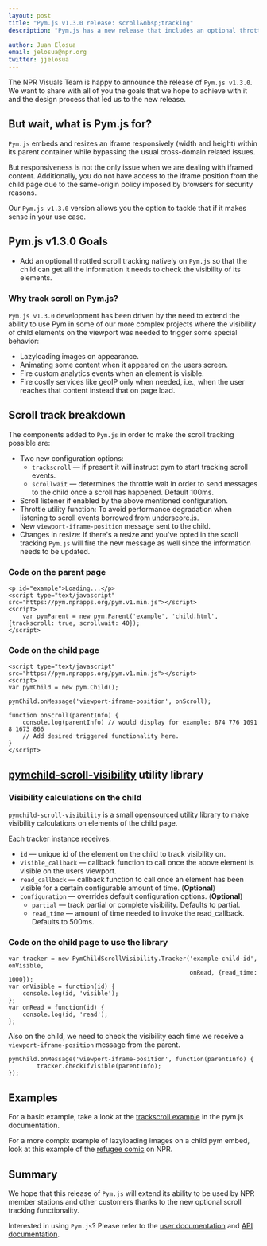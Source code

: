 ```yaml
---
layout: post
title: "Pym.js v1.3.0 release: scroll&nbsp;tracking"
description: "Pym.js has a new release that includes an optional throttled scroll tracking"

author: Juan Elosua
email: jelosua@npr.org
twitter: jjelosua
---
```


The NPR Visuals Team is happy to announce the release of `Pym.js v1.3.0`. We want to share with all of you the goals that we hope to achieve with it and the design process that led us to the new release.

But wait, what is Pym.js for?
--------------------------------

`Pym.js` embeds and resizes an iframe responsively (width and height) within its parent container while bypassing the usual cross-domain related issues.

But responsiveness is not the only issue when we are dealing with iframed content. Additionally, you do not have access to the iframe position from the child page due to the same-origin policy imposed by browsers for security reasons.

Our `Pym.js v1.3.0` version allows you the option to tackle that if it makes sense in your use case.

Pym.js v1.3.0 Goals
-------------------

* Add an optional throttled scroll tracking natively on `Pym.js` so that the child can get all the information it needs to check the visibility of its elements.

### Why track scroll on Pym.js?

`Pym.js v1.3.0` development has been driven by the need to extend the ability to use Pym in some of our more complex projects where the visibility of child elements on the viewport was needed to trigger some special behavior:

* Lazyloading images on appearance.
* Animating some content when it appeared on the users screen.
* Fire custom analytics events when an element is visible.
* Fire costly services like geoIP only when needed, i.e., when the user reaches that content instead that on page load.

Scroll track breakdown
----------------------

The components added to `Pym.js` in order to make the scroll tracking possible are:

* Two new configuration options:
    * `trackscroll` &mdash; if present it will instruct pym to start tracking scroll events.
    * `scrollwait` &mdash; determines the throttle wait in order to send messages to the child once a scroll has happened. Default 100ms.
* Scroll listener if enabled by the above mentioned configuration.
* Throttle utility function: To avoid performance degradation when listening to scroll events borrowed from [underscore.js](http://underscorejs.org/).
* New `viewport-iframe-position` message sent to the child.
* Changes in resize: If there's a resize and you've opted in the scroll tracking `Pym.js` will fire the new message as well since the information needs to be updated.

### Code on the parent page

```
<p id="example">Loading...</p>
<script type="text/javascript" src="https://pym.nprapps.org/pym.v1.min.js"></script>
<script>
    var pymParent = new pym.Parent('example', 'child.html', {trackscroll: true, scrollwait: 40});
</script>
```

### Code on the child page

```
<script type="text/javascript" src="https://pym.nprapps.org/pym.v1.min.js"></script>
<script>
var pymChild = new pym.Child();

pymChild.onMessage('viewport-iframe-position', onScroll);

function onScroll(parentInfo) {
    console.log(parentInfo) // would display for example: 874 776 1091 8 1673 866
    // Add desired triggered functionality here.
}
</script>
```

[pymchild-scroll-visibility](https://github.com/nprapps/pymchild-scroll-visibility) utility library
------------------------------------------

### Visibility calculations on the child

`pymchild-scroll-visibility` is a small [opensourced](https://github.com/nprapps/pymchild-scroll-visibility) utility library to make visibility calculations on elements of the child page.

Each tracker instance receives:

* `id` &mdash; unique id of the element on the child to track visibility on.
* `visible_callback` &mdash; callback function to call once the above element is visible on the users viewport.
* `read_callback` &mdash; callback function to call once an element has been visible for a certain configurable amount of time. (**Optional**)
* `configuration` &mdash; overrides default configuration options. (**Optional**)
    * `partial` &mdash; track partial or complete visibility. Defaults to partial.
    * `read_time` &mdash; amount of time needed to invoke the read_callback. Defaults to 500ms.


### Code on the child page to use the library

```
var tracker = new PymChildScrollVisibility.Tracker('example-child-id', onVisible,
                                                   onRead, {read_time: 1000});
var onVisible = function(id) {
    console.log(id, 'visible');
};
var onRead = function(id) {
    console.log(id, 'read');
};
```

Also on the child, we need to check the visibility each time we receive a `viewport-iframe-position` message from the parent.

```
pymChild.onMessage('viewport-iframe-position', function(parentInfo) {
        tracker.checkIfVisible(parentInfo);
});
```

Examples
--------

For a basic example, take a look at the [trackscroll example](http://blog.apps.npr.org/pym.js/examples/trackscroll/) in the pym.js documentation.

For a more complx example of lazyloading images on a child pym embed, look at this example of the [refugee comic](http://www.npr.org/sections/goatsandsoda/2017/07/11/526777542/web-comic-the-scientist-who-escaped-aleppo) on NPR.


Summary
-------

We hope that this release of `Pym.js` will extend its ability to be used by NPR member stations and other customers thanks to the new optional scroll tracking functionality.

Interested in using `Pym.js`? Please refer to the [user documentation](http://blog.apps.npr.org/pym.js/) and [API documentation](http://blog.apps.npr.org/pym.js/api/pym.js/1.3.0/).


